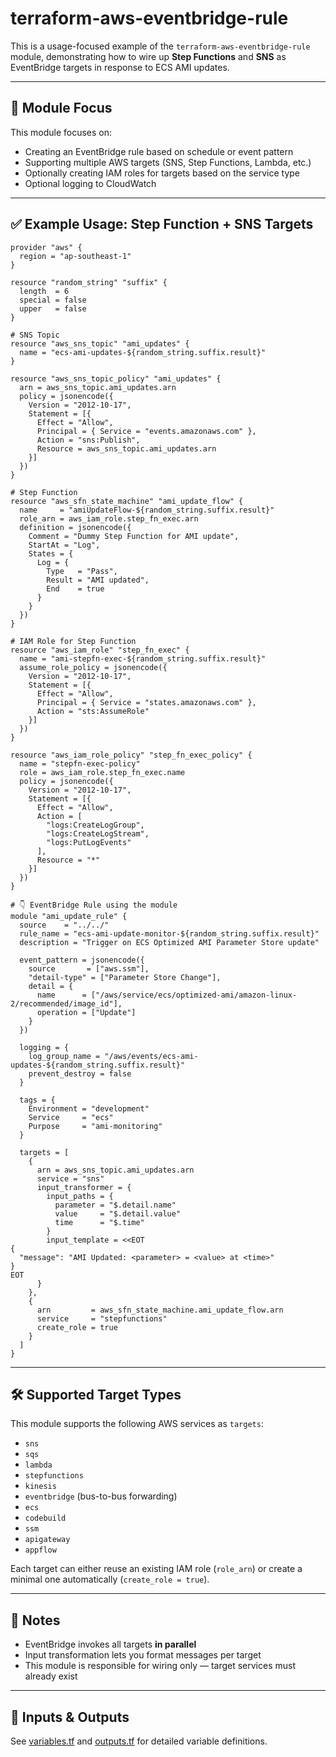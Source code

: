 # terraform-aws-eventbridge-rule

This is a usage-focused example of the `terraform-aws-eventbridge-rule` module, demonstrating how to wire up **Step Functions** and **SNS** as EventBridge targets in response to ECS AMI updates.

---

## 📌 Module Focus

This module focuses on:

* Creating an EventBridge rule based on schedule or event pattern
* Supporting multiple AWS targets (SNS, Step Functions, Lambda, etc.)
* Optionally creating IAM roles for targets based on the service type
* Optional logging to CloudWatch

---

## ✅ Example Usage: Step Function + SNS Targets

```hcl
provider "aws" {
  region = "ap-southeast-1"
}

resource "random_string" "suffix" {
  length  = 6
  special = false
  upper   = false
}

# SNS Topic
resource "aws_sns_topic" "ami_updates" {
  name = "ecs-ami-updates-${random_string.suffix.result}"
}

resource "aws_sns_topic_policy" "ami_updates" {
  arn = aws_sns_topic.ami_updates.arn
  policy = jsonencode({
    Version = "2012-10-17",
    Statement = [{
      Effect = "Allow",
      Principal = { Service = "events.amazonaws.com" },
      Action = "sns:Publish",
      Resource = aws_sns_topic.ami_updates.arn
    }]
  })
}

# Step Function
resource "aws_sfn_state_machine" "ami_update_flow" {
  name     = "amiUpdateFlow-${random_string.suffix.result}"
  role_arn = aws_iam_role.step_fn_exec.arn
  definition = jsonencode({
    Comment = "Dummy Step Function for AMI update",
    StartAt = "Log",
    States = {
      Log = {
        Type   = "Pass",
        Result = "AMI updated",
        End    = true
      }
    }
  })
}

# IAM Role for Step Function
resource "aws_iam_role" "step_fn_exec" {
  name = "ami-stepfn-exec-${random_string.suffix.result}"
  assume_role_policy = jsonencode({
    Version = "2012-10-17",
    Statement = [{
      Effect = "Allow",
      Principal = { Service = "states.amazonaws.com" },
      Action = "sts:AssumeRole"
    }]
  })
}

resource "aws_iam_role_policy" "step_fn_exec_policy" {
  name = "stepfn-exec-policy"
  role = aws_iam_role.step_fn_exec.name
  policy = jsonencode({
    Version = "2012-10-17",
    Statement = [{
      Effect = "Allow",
      Action = [
        "logs:CreateLogGroup",
        "logs:CreateLogStream",
        "logs:PutLogEvents"
      ],
      Resource = "*"
    }]
  })
}

# 👇 EventBridge Rule using the module
module "ami_update_rule" {
  source    = "../../"
  rule_name = "ecs-ami-update-monitor-${random_string.suffix.result}"
  description = "Trigger on ECS Optimized AMI Parameter Store update"

  event_pattern = jsonencode({
    source       = ["aws.ssm"],
    "detail-type" = ["Parameter Store Change"],
    detail = {
      name      = ["/aws/service/ecs/optimized-ami/amazon-linux-2/recommended/image_id"],
      operation = ["Update"]
    }
  })

  logging = {
    log_group_name = "/aws/events/ecs-ami-updates-${random_string.suffix.result}"
    prevent_destroy = false
  }

  tags = {
    Environment = "development"
    Service     = "ecs"
    Purpose     = "ami-monitoring"
  }

  targets = [
    {
      arn = aws_sns_topic.ami_updates.arn
      service = "sns"
      input_transformer = {
        input_paths = {
          parameter = "$.detail.name"
          value     = "$.detail.value"
          time      = "$.time"
        }
        input_template = <<EOT
{
  "message": "AMI Updated: <parameter> = <value> at <time>"
}
EOT
      }
    },
    {
      arn         = aws_sfn_state_machine.ami_update_flow.arn
      service     = "stepfunctions"
      create_role = true
    }
  ]
}
```

---

## 🛠️ Supported Target Types

This module supports the following AWS services as `targets`:

* `sns`
* `sqs`
* `lambda`
* `stepfunctions`
* `kinesis`
* `eventbridge` (bus-to-bus forwarding)
* `ecs`
* `codebuild`
* `ssm`
* `apigateway`
* `appflow`

Each target can either reuse an existing IAM role (`role_arn`) or create a minimal one automatically (`create_role = true`).

---

## 🧐 Notes

* EventBridge invokes all targets **in parallel**
* Input transformation lets you format messages per target
* This module is responsible for wiring only — target services must already exist

---

## 📄 Inputs & Outputs

See [variables.tf](./variables.tf) and [outputs.tf](./outputs.tf) for detailed variable definitions.
